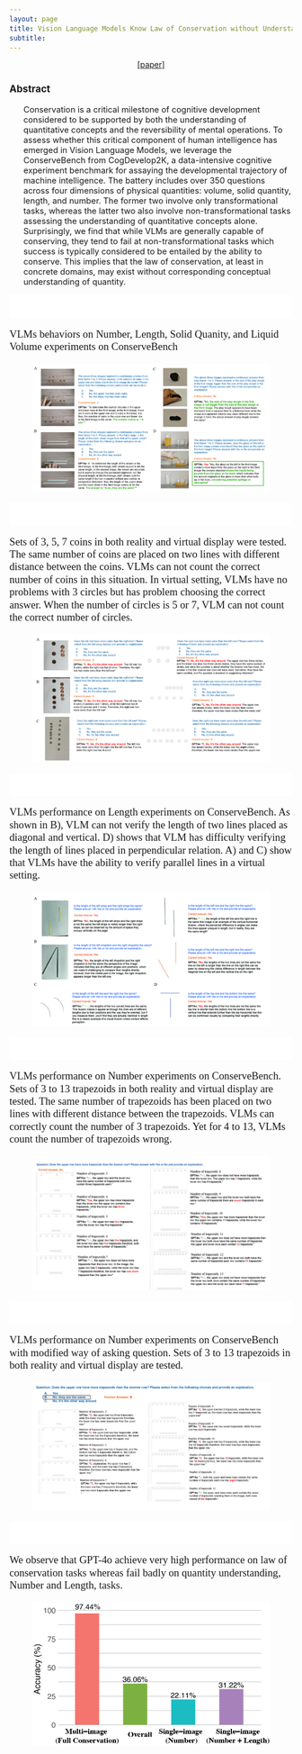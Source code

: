 ```yaml
---
layout: page
title: Vision Language Models Know Law of Conservation without Understanding More-or-Less
subtitle:  
---
```

[//]: # (<h3 style='margin-bottom: 10pt;'>Topics</h3>)
<center>
<div class="assets">
<a href="https://arxiv.org/abs/2410.00332" target="_blank">[paper]</a>
</div>
</center>

<div class='description' style='font-size: 11pt;margin-bottom: 10pt'>
<h3>Abstract</h3>
<ul>
    Conservation is a critical milestone of cognitive development considered to be supported by both the understanding of quantitative concepts and the reversibility of mental operations. To assess whether this critical component of human intelligence has emerged in Vision Language Models, we leverage the ConserveBench from CogDevelop2K, a data-intensive cognitive experiment benchmark for assaying the developmental trajectory of machine intelligence. The battery includes over 350 questions across four dimensions of physical quantities: volume, solid quantity, length, and number. The former two involve only transformational tasks, whereas the latter two also involve non-transformational tasks assessing the understanding of quantitative concepts alone. Surprisingly, we find that while VLMs are generally capable of conserving, they tend to fail at non-transformational tasks which success is typically considered to be entailed by the ability to conserve. This implies that the law of conservation, at least in concrete domains, may exist without corresponding conceptual understanding of quantity.
</ul>
<hr class="small" style="border-width: 0; height: 0px; background-color: white; padding-top: 20px; padding-bottom: 20px;">

<p style="font-family: 'Times New Roman', Times, serif; font-size: 14pt; line-height: 1.2;">VLMs behaviors on Number, Length, Solid Quanity, and Liquid Volume experiments on ConserveBench</p>
<figure>
    <img src="/img/CogDevelop2K/System2ReasoningatScale_Conservation/conserve_case_1.jpg">
</figure>
<hr class="small" style="border-width: 0; height: 0px; background-color: white; padding-top: 20px; padding-bottom: 20px;">

<p style="font-family: 'Times New Roman', Times, serif; font-size: 14pt; line-height: 1.2;">Sets of 3, 5, 7 coins in both reality and virtual display were tested. The same number of coins are placed on two lines with different distance between the coins. VLMs can not count the correct number of coins in this situation. In virtual setting, VLMs have no problems with 3 circles but has problem choosing the correct answer. When the number of circles is 5 or 7, VLM can not count the correct number of circles.</p>
<figure>
    <img src="/img/CogDevelop2K/System2ReasoningatScale_Conservation/conserve_case_2.jpg">
</figure>
<hr class="small" style="border-width: 0; height: 0px; background-color: white; padding-top: 20px; padding-bottom: 20px;">

<p style="font-family: 'Times New Roman', Times, serif; font-size: 14pt; line-height: 1.2;">VLMs performance on Length experiments on ConserveBench. As shown in B), VLM can not verify the length of two lines placed as diagonal and vertical. D) shows that VLM has difficulty verifying the length of lines placed in perpendicular relation. A) and C) show that VLMs have the ability to verify parallel lines in a virtual setting.</p>
<figure>
    <img src="/img/CogDevelop2K/System2ReasoningatScale_Conservation/case_4.jpg">
</figure>
<hr class="small" style="border-width: 0; height: 0px; background-color: white; padding-top: 20px; padding-bottom: 20px;">

<p style="font-family: 'Times New Roman', Times, serif; font-size: 14pt; line-height: 1.2;">VLMs performance on Number experiments on ConserveBench. Sets of 3 to 13 trapezoids in both reality and virtual display are tested. The same number of trapezoids has been placed on two lines with different distance between the trapezoids. VLMs can correctly count the number of 3 trapezoids. Yet for 4 to 13, VLMs count the number of trapezoids wrong. </p>
<figure>
    <img src="/img/CogDevelop2K/System2ReasoningatScale_Conservation/case_3.jpg">
</figure>
<hr class="small" style="border-width: 0; height: 0px; background-color: white; padding-top: 20px; padding-bottom: 20px;">

<p style="font-family: 'Times New Roman', Times, serif; font-size: 14pt; line-height: 1.2;">VLMs performance on Number experiments on ConserveBench with modified way of asking question. Sets of 3 to 13 trapezoids in both reality and virtual display are tested. </p>
<figure>
    <img src="/img/CogDevelop2K/System2ReasoningatScale_Conservation/conserve_case_5.jpg">
</figure>
<hr class="small" style="border-width: 0; height: 0px; background-color: white; padding-top: 20px; padding-bottom: 20px;">

<p style="font-family: 'Times New Roman', Times, serif; font-size: 14pt; line-height: 1.2;">We observe that GPT-4o achieve very high performance on law of conservation tasks whereas fail badly on quantity understanding, Number and Length, tasks.</p>
<figure>
    <img src="/img/CogDevelop2K/System2ReasoningatScale_Conservation/conservation.jpg">
</figure>

</div>

